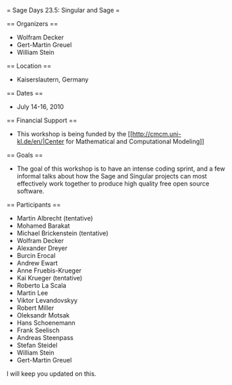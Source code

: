 = Sage Days 23.5: Singular and Sage =

== Organizers ==

  * Wolfram Decker
  * Gert-Martin Greuel
  * William Stein


== Location ==

  * Kaiserslautern, Germany 

== Dates ==
 
  * July 14-16, 2010

== Financial Support ==

  * This workshop is being funded by the [[http://cmcm.uni-kl.de/en/|Center for Mathematical and Computational Modeling]]

== Goals ==

  * The goal of this workshop is to have an intense coding sprint, and a few informal talks about how the Sage and Singular projects can most effectively work together to produce high quality free open source software. 

== Participants ==

  * Martin Albrecht (tentative)
  * Mohamed Barakat
  * Michael Brickenstein (tentative)
  * Wolfram Decker
  * Alexander Dreyer
  * Burcin Erocal
  * Andrew Ewart
  * Anne Fruebis-Krueger
  * Kai Krueger (tentative)
  * Roberto La Scala
  * Martin Lee
  * Viktor Levandovskyy
  * Robert Miller
  * Oleksandr Motsak
  * Hans Schoenemann
  * Frank Seelisch
  * Andreas Steenpass
  * Stefan Steidel
  * William Stein
  * Gert-Martin Greuel

I will keep you updated on this.
